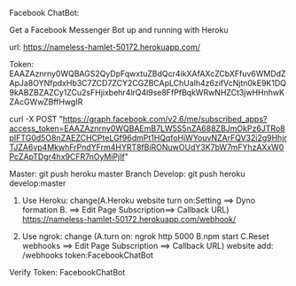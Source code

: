 Facebook ChatBot:

Get a Facebook Messenger Bot up and running with Heroku

url: https://nameless-hamlet-50172.herokuapp.com/

Token: EAAZAznrny0WQBAGS2QyDpFqwxtuZBdQcr4ikXAfAXcZCbXFfuv6WMDdZApJa8OYNfpdxHb3C7ZCD7ZCY2CGZBCApLChUalh4z6zifVcNjtn0kE9K1DQ9kABZBZAZCy1ZCu2sFHjixbehr4lrQ4l9se8FfPfBqkWRwNHZCt3jwHHnhwKZAcGWwZBffHwgIR

curl -X POST "https://graph.facebook.com/v2.6/me/subscribed_apps?access_token=EAAZAznrny0WQBAEmB7LW5S5nZA688ZBJmOkPz6JTRo8pIFTG0d5O8nZAEZCHCPteLGf96dmPt1HQqfoHjWYouvNZArFQV32i2g9HhjrTJZA6vp4MkwhFrPndYFrm4HYRT8fBiRONuwOUdY3K7bW7mFYhzAXxW0PcZApTDgr4hx9CFR7nOyMiPjIf"

Master:
git push heroku master
Branch Develop:
git push heroku develop:master

1. Use Heroku: change(A.Heroku website turn on:Setting ==> Dyno formation 
B. <Facebook dev center> ==> Edit Page Subscription==> Callback URL) 
https://nameless-hamlet-50172.herokuapp.com/webhook/

2. Use ngrok: change (A.turn on: ngrok http 5000 B.npm start C.Reset webhooks <Facebook dev center> ==> Edit Page Subscription ==> 
Callback URL)
website add: /webhooks
token:FacebookChatBot

Verify Token: FacebookChatBot

